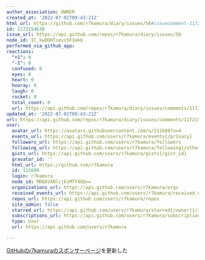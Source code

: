 ```yaml
---
author_association: OWNER
created_at: '2022-07-01T09:43:21Z'
html_url: https://github.com/r7kamura/diary/issues/56#issuecomment-1172154630
id: 1172154630
issue_url: https://api.github.com/repos/r7kamura/diary/issues/56
node_id: IC_kwDOHTcevs5F3akG
performed_via_github_app: 
reactions:
  "+1": 0
  "-1": 0
  confused: 0
  eyes: 0
  heart: 0
  hooray: 0
  laugh: 0
  rocket: 0
  total_count: 0
  url: https://api.github.com/repos/r7kamura/diary/issues/comments/1172154630/reactions
updated_at: '2022-07-01T09:43:21Z'
url: https://api.github.com/repos/r7kamura/diary/issues/comments/1172154630
user:
  avatar_url: https://avatars.githubusercontent.com/u/111689?v=4
  events_url: https://api.github.com/users/r7kamura/events{/privacy}
  followers_url: https://api.github.com/users/r7kamura/followers
  following_url: https://api.github.com/users/r7kamura/following{/other_user}
  gists_url: https://api.github.com/users/r7kamura/gists{/gist_id}
  gravatar_id: ''
  html_url: https://github.com/r7kamura
  id: 111689
  login: r7kamura
  node_id: MDQ6VXNlcjExMTY4OQ==
  organizations_url: https://api.github.com/users/r7kamura/orgs
  received_events_url: https://api.github.com/users/r7kamura/received_events
  repos_url: https://api.github.com/users/r7kamura/repos
  site_admin: false
  starred_url: https://api.github.com/users/r7kamura/starred{/owner}{/repo}
  subscriptions_url: https://api.github.com/users/r7kamura/subscriptions
  type: User
  url: https://api.github.com/users/r7kamura

---
```

[GitHubのr7kamuraのスポンサーページ](https://github.com/sponsors/r7kamura)を更新した
